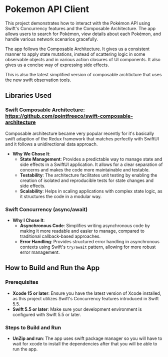 # Pokemon API Client

This project demonstrates how to interact with the Pokémon API using Swift's Concurrency features and the Composable Architecture. The app allows users to search for Pokémon, view details about each Pokémon, and handle various network scenarios gracefully.

The app follows the Composable Architecture. It gives us a consistent manner to apply state mutations, instead of scattering logic in some observable objects and in various action closures of UI components. It also gives us a concise way of expressing side effects.

This is also the latest simplified version of composable archticture that uses the new swift observation tools.


## Libraries Used

### Swift Composable Architecture: https://github.com/pointfreeco/swift-composable-architecture

Composable architecture became very popular recently for it's basically swift adaption of the Redux framework that matches perfectly with SwiftUI and it follows a unidirectional data approach.

- **Why We Chose It**:
  - **State Management**: Provides a predictable way to manage state and side effects in a SwiftUI application. It allows for a clear separation of concerns and makes the code more maintainable and testable.
  - **Testability**: The architecture facilitates unit testing by enabling the creation of isolated and reproducible tests for state changes and side effects.
  - **Scalability**: Helps in scaling applications with complex state logic, as it structures the code in a modular way.

### Swift Concurrency (async/await)

- **Why I Chose It**:
  - **Asynchronous Code**: Simplifies writing asynchronous code by making it more readable and easier to manage, compared to traditional callback-based approaches.
  - **Error Handling**: Provides structured error handling in asynchronous contexts using Swift's `try/await` pattern, allowing for more robust error management.

## How to Build and Run the App

### Prerequisites

- **Xcode 15 or later**: Ensure you have the latest version of Xcode installed, as this project utilizes Swift's Concurrency features introduced in Swift 5.5.
- **Swift 5.5 or later**: Make sure your development environment is configured with Swift 5.5 or later.

### Steps to Build and Run

- **UnZip and run**: The app uses swift package manager so you will have to wait for xcode to install the dependencies after that you will be able to run the app.
